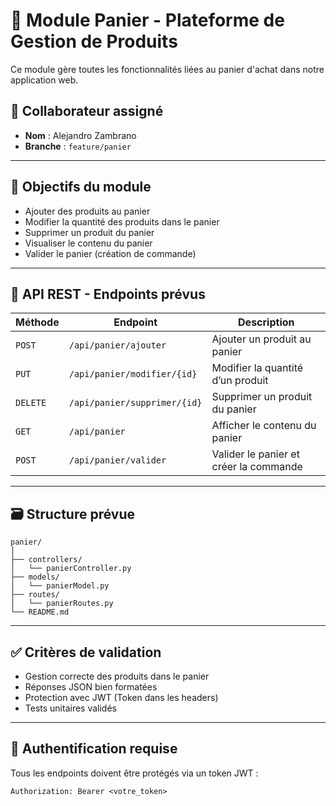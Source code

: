 
# 🛒 Module Panier - Plateforme de Gestion de Produits

Ce module gère toutes les fonctionnalités liées au panier d'achat dans notre application web.

## 👥 Collaborateur assigné
- **Nom** : Alejandro Zambrano
- **Branche** : `feature/panier`

---

## 📌 Objectifs du module
- Ajouter des produits au panier
- Modifier la quantité des produits dans le panier
- Supprimer un produit du panier
- Visualiser le contenu du panier
- Valider le panier (création de commande)

---

## 🔁 API REST - Endpoints prévus

| Méthode | Endpoint                      | Description                             |
|---------|-------------------------------|-----------------------------------------|
| `POST`  | `/api/panier/ajouter`         | Ajouter un produit au panier            |
| `PUT`   | `/api/panier/modifier/{id}`   | Modifier la quantité d’un produit       |
| `DELETE`| `/api/panier/supprimer/{id}`  | Supprimer un produit du panier          |
| `GET`   | `/api/panier`                 | Afficher le contenu du panier           |
| `POST`  | `/api/panier/valider`         | Valider le panier et créer la commande  |

---

## 🗃️ Structure prévue

```
panier/
│
├── controllers/
│   └── panierController.py
├── models/
│   └── panierModel.py
├── routes/
│   └── panierRoutes.py
└── README.md
```

---

## ✅ Critères de validation

- Gestion correcte des produits dans le panier
- Réponses JSON bien formatées
- Protection avec JWT (Token dans les headers)
- Tests unitaires validés

---

## 🔐 Authentification requise
Tous les endpoints doivent être protégés via un token JWT :
```
Authorization: Bearer <votre_token>
```